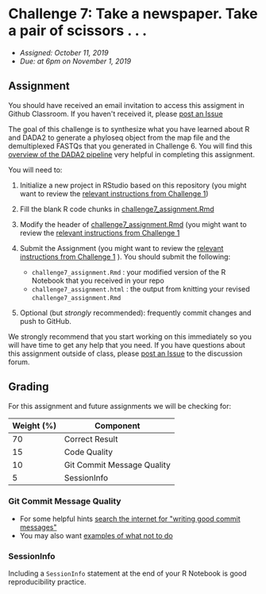 # Challenge 7: Take a newspaper. Take a pair of scissors . . . 

- *Assigned: October 11, 2019*
- *Due: at 6pm on November 1, 2019*

## Assignment
You should have received an email invitation to access this assigment in Github Classroom.  If you haven't received it, please [post an Issue](https://github.com/IBIEM/community/issues)

The goal of this challenge is to synthesize what you have learned about R and DADA2 to generate a phyloseq object from the map file and the demultiplexed FASTQs that you generated in Challenge 6.  You will find this [overview of the DADA2 pipeline](https://gitlab.oit.duke.edu/IBIEM/IBIEM_2018_2019/blob/master/content/lessons/dada2_pipeline_toc.md) very helpful in completing this assignment.

You will need to:

1. Initialize a new project in RStudio based on this repository (you might want to review the [relevant instructions from Challenge 1](https://github.com/IBIEM/challenge_1/blob/master/README.Rmd#initialize-a-new-project))

2. Fill the blank R code chunks in [challenge7_assignment.Rmd](challenge7_assignment.Rmd)

3. Modify the header of [challenge7_assignment.Rmd](challenge7_assignment.Rmd) (you might want to review the [relevant instructions from Challenge 1](https://github.com/IBIEM/challenge_1/blob/master/README.Rmd#modify-the-header)

4. Submit the Assignment (you might want to review the [relevant instructions from Challenge 1](https://github.com/IBIEM/challenge_1/blob/master/README.Rmd#submitting-the-assignment) ).  You should submit the following:
    - `challenge7_assignment.Rmd` : your modified version of the R Notebook that you received in your repo
    - `challenge7_assignment.html` : the output from knitting your revised `challenge7_assignment.Rmd`

5. Optional (but *strongly* recommended): frequently commit changes and push to GitHub.

We strongly recommend that you start working on this immediately so you will have time to get any help that you need.  If you have questions about this assignment outside of class, please [post an Issue](https://github.com/IBIEM/community/issues) to the discussion forum.

## Grading
For this assignment and future assignments we will be checking for:

| Weight (%) | Component                  |
|------------|----------------------------|
|         70 | Correct Result             |
|         15 | Code Quality               |
|         10 | Git Commit Message Quality |
|          5 | SessionInfo                |


### Git Commit Message Quality
  - For some helpful hints [search the internet for "writing good commit messages"](https://duckduckgo.com/?q=writing+good+commit+messages)
  - You may also want [examples of what not to do](https://xkcd.com/1296/)

### SessionInfo
Including a `SessionInfo` statement at the end of your R Notebook is good reproducibility practice.

